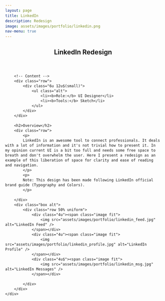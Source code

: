 ```yaml
---
layout: page
title: LinkedIn
description: Redesign
image: assets/images/portfolio/linkedin.png
nav-menu: true
---
```


<!-- Main -->
<div id="main" class="alt">

<!-- One -->
<section id="one">
	<div class="inner">
		<header class="major">
			<h1>LinkedIn Redesign</h1>
		</header>

		<!-- Content -->
		<div class="row">
			<div class="6u 12u$(small)">
				<ul class="alt">
					<li><b>Role:</b> UI Designer</li>
					<li><b>Tools:</b> Sketch</li>
				</ul>
			</div>
		</div>

		<h2>Overview</h2>
		<div class="row">
			<p>
			LinkedIn is an awesome tool to connect professionals. It deals with a lot of information and it's not trivial how to present it. In my opinion current UI is a bit too full and needs some free space to breath and don't overwhelm the user. Here I present a redesign as an example of this liberation of space for clarity and ease of reading and navigation.
			</p>
			<p>
			Note: This design has been made following LinkedIn official brand guide (Typography and Colors).
			</p>

		</div>
		<div class="box alt">
			<div class="row 50% uniform">
				<div class="4u"><span class="image fit">
					<img src="assets/images/portfolio/linkedin_feed.jpg" alt="LinkedIn Feed" />
				</span></div>
				<div class="4u"><span class="image fit">
					<img src="assets/images/portfolio/linkedin_profile.jpg" alt="LinkedIn Profile" />
				</span></div>
				<div class="4u$"><span class="image fit">
					<img src="assets/images/portfolio/linkedin_msg.jpg" alt="LinkedIn Messages" />
				</span></div>

			</div>
		</div>
	</div>
</section>

</div>
